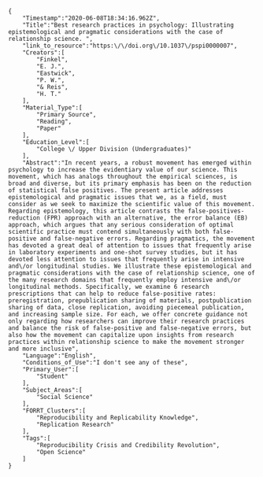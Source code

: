 
    {
        "Timestamp":"2020-06-08T18:34:16.962Z",
        "Title":"Best research practices in psychology: Illustrating epistemological and pragmatic considerations with the case of relationship science. ",
        "link_to_resource":"https:\/\/doi.org\/10.1037\/pspi0000007",
        "Creators":[
            "Finkel",
            "E. J.",
            "Eastwick",
            "P. W.",
            "& Reis",
            "H. T."
        ],
        "Material_Type":[
            "Primary Source",
            "Reading",
            "Paper"
        ],
        "Education_Level":[
            "College \/ Upper Division (Undergraduates)"
        ],
        "Abstract":"In recent years, a robust movement has emerged within psychology to increase the evidentiary value of our science. This movement, which has analogs throughout the empirical sciences, is broad and diverse, but its primary emphasis has been on the reduction of statistical false positives. The present article addresses epistemological and pragmatic issues that we, as a field, must consider as we seek to maximize the scientific value of this movement. Regarding epistemology, this article contrasts the false-positives-reduction (FPR) approach with an alternative, the error balance (EB) approach, which argues that any serious consideration of optimal scientific practice must contend simultaneously with both false-positive and false-negative errors. Regarding pragmatics, the movement has devoted a great deal of attention to issues that frequently arise in laboratory experiments and one-shot survey studies, but it has devoted less attention to issues that frequently arise in intensive and\/or longitudinal studies. We illustrate these epistemological and pragmatic considerations with the case of relationship science, one of the many research domains that frequently employ intensive and\/or longitudinal methods. Specifically, we examine 6 research prescriptions that can help to reduce false-positive rates: preregistration, prepublication sharing of materials, postpublication sharing of data, close replication, avoiding piecemeal publication, and increasing sample size. For each, we offer concrete guidance not only regarding how researchers can improve their research practices and balance the risk of false-positive and false-negative errors, but also how the movement can capitalize upon insights from research practices within relationship science to make the movement stronger and more inclusive",
        "Language":"English",
        "Conditions_of_Use":"I don't see any of these",
        "Primary_User":[
            "Student"
        ],
        "Subject_Areas":[
            "Social Science"
        ],
        "FORRT_Clusters":[
            "Reproducibility and Replicability Knowledge",
            "Replication Research"
        ],
        "Tags":[
            "Reproducibility Crisis and Credibility Revolution",
            "Open Science"
        ]
    }
